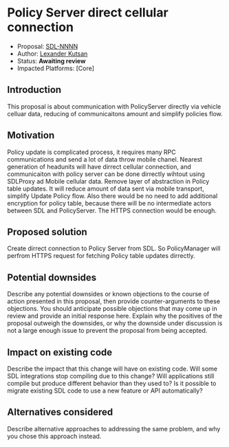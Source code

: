 # Policy Server direct cellular connection 

* Proposal: [SDL-NNNN](policy_server_direct_cellular_connection.md)
* Author: [Lexander Kutsan](https://github.com/LuxoftAKutsan)
* Status: **Awaiting review**
* Impacted Platforms: [Core]

## Introduction

This proposal is about communication with PolicyServer directly via vehicle celluar data, reducing of communicaitons amount and simplify policies flow. 

## Motivation

Policy update is complicated process, it requires many RPC communications and send a lot of data throw mobile chanel.
Nearest generation of headunits will have dirrect cellular connection, and communicaiton with policy server
can be done dirrectly wihtout using SDLProxy ad Mobile cellular data. 
Remove layer of abstraction in Policy table updates.
It will reduce amount of data sent via mobile transport, simplify Update Policy flow.
Also there would be no need to add additional encryption for policy table,
because there will be no intermediate actors between SDL and PolicyServer. 
The HTTPS connection would be enough.


## Proposed solution

Create dirrect connection to Policy Server from SDL. So PolicyManager will perfrom HTTPS request for fetching Policy table updates dirrectly.



## Potential downsides

Describe any potential downsides or known objections to the course of action presented in this proposal, then provide counter-arguments to these objections. You should anticipate possible objections that may come up in review and provide an initial response here. Explain why the positives of the proposal outweigh the downsides, or why the downside under discussion is not a large enough issue to prevent the proposal from being accepted.

## Impact on existing code

Describe the impact that this change will have on existing code. Will some SDL integrations stop compiling due to this change? Will applications still compile but produce different behavior than they used to? Is it possible to migrate existing SDL code to use a new feature or API automatically?

## Alternatives considered

Describe alternative approaches to addressing the same problem, and why you chose this approach instead.
